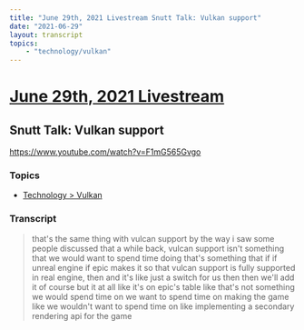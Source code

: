 ```yaml
---
title: "June 29th, 2021 Livestream Snutt Talk: Vulkan support"
date: "2021-06-29"
layout: transcript
topics:
    - "technology/vulkan"
---
```

# [June 29th, 2021 Livestream](../2021-06-29.md)
## Snutt Talk: Vulkan support
https://www.youtube.com/watch?v=F1mG565Gvgo

### Topics
* [Technology > Vulkan](../topics/technology/vulkan.md)

### Transcript

> that's the same thing with vulcan support by the way i saw some people discussed that a while back, vulcan support isn't something that we would want to spend time doing that's something that if if unreal engine if epic makes it so that vulcan support is fully supported in real engine, then and it's like just a switch for us then then we'll add it of course but it at all like it's on epic's table like that's not something we would spend time on we want to spend time on making the game like we wouldn't want to spend time on like implementing a secondary rendering api for the game
